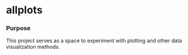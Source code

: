 # allplots

### Purpose

This project serves as a space to experiment with plotting and other data visualization methods.

